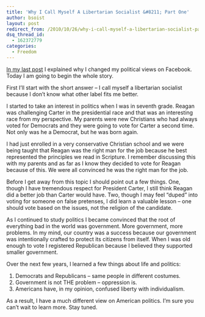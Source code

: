 ```yaml
---
title: 'Why I Call Myself A Libertarian Socialist &#8211; Part One'
author: bsoist
layout: post
redirect_from: /2010/10/26/why-i-call-myself-a-libertarian-socialist-part-one/
dsq_thread_id:
  - 162372779
categories:
  - Freedom
---
```

[In my last post][1] I explained why I changed my political views on Facebook. Today I am going to begin the whole story. 

First I&#8217;ll start with the short answer &#8211; I call myself a libertarian socialist because I don&#8217;t know what other label fits me better. 

I started to take an interest in politics when I was in seventh grade. Reagan was challenging Carter in the presidential race and that was an interesting race from my perspective. My parents were new Christians who had always voted for Democrats and they were going to vote for Carter a second time. Not only was he a Democrat, but he was born again. 

I had just enrolled in a very conservative Christian school and we were being taught that Reagan was the right man for the job because he best represented the principles we read in Scripture. I remember discussing this with my parents and as far as I know they decided to vote for Reagan because of this. We were all convinced he was the right man for the job.

Before I get away from this topic I should point out a few things. One, though I have tremendous respect for President Carter, I still think Reagan did a better job than Carter would have. Two, though I may feel &#8220;duped&#8221; into voting for someone on false pretenses, I did learn a valuable lesson &#8211; one should vote based on the issues, not the religion of the candidate. 

As I continued to study politics I became convinced that the root of everything bad in the world was government. More government, more problems. In my mind, our country was a success because our government was intentionally crafted to protect its citizens from itself. When I was old enough to vote I registered Republican because I believed they supported smaller government.

Over the next few years, I learned a few things about life and politics:

1. Democrats and Republicans &#8211; same people in different costumes.  
2. Government is not THE problem &#8211; oppression is.  
3. Americans have, in my opinion, confused liberty with individualism. 

As a result, I have a much different view on American politics. I&#8217;m sure you can&#8217;t wait to learn more. Stay tuned.

 [1]: http://whsjr.soistmann.com/oped/2010/10/05/why-i-changed-my-political-views-on-facebook/
